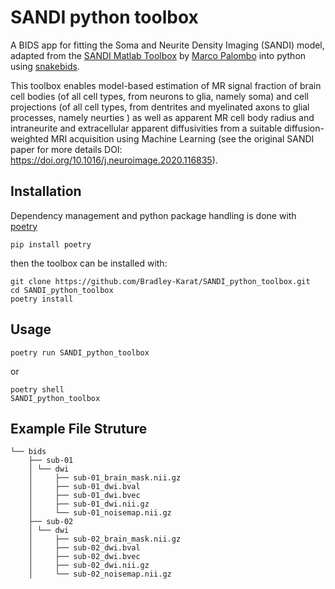 # SANDI python toolbox
A BIDS app for fitting the Soma and Neurite Density Imaging (SANDI) model, adapted from the [SANDI Matlab Toolbox](https://github.com/palombom/SANDI-Matlab-Toolbox-Latest-Release/tree/main) by [Marco Palombo](https://github.com/palombom) into python using [snakebids](https://github.com/akhanf/snakebids).

This toolbox enables model-based estimation of MR signal fraction of brain cell bodies (of all cell types, from neurons to glia, namely soma) and cell projections (of all cell types, from dentrites and myelinated axons to glial processes, namely neurties ) as well as apparent MR cell body radius and intraneurite and extracellular apparent diffusivities from a suitable diffusion-weighted MRI acquisition using Machine Learning (see the original SANDI paper for more details DOI: https://doi.org/10.1016/j.neuroimage.2020.116835).
## Installation
Dependency management and python package handling is done with [poetry](https://python-poetry.org/docs/)
```
pip install poetry
```
then the toolbox can be installed with:
```
git clone https://github.com/Bradley-Karat/SANDI_python_toolbox.git
cd SANDI_python_toolbox
poetry install
```
## Usage
```
poetry run SANDI_python_toolbox
```
or 
```
poetry shell
SANDI_python_toolbox
```
## Example File Struture
```
└── bids
    ├── sub-01
    │ └── dwi
    │     ├── sub-01_brain_mask.nii.gz
    │     ├── sub-01_dwi.bval
    │     ├── sub-01_dwi.bvec
    │     ├── sub-01_dwi.nii.gz
    │     └── sub-01_noisemap.nii.gz
    ├── sub-02
    │ └── dwi
    │     ├── sub-02_brain_mask.nii.gz
    │     ├── sub-02_dwi.bval
    │     ├── sub-02_dwi.bvec
    │     ├── sub-02_dwi.nii.gz
    │     └── sub-02_noisemap.nii.gz
```

